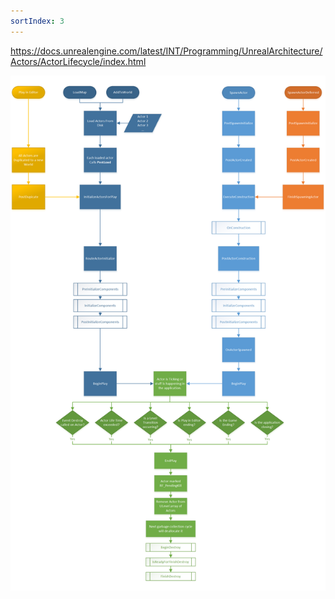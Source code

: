 ```yaml
---
sortIndex: 3
---
```


<https://docs.unrealengine.com/latest/INT/Programming/UnrealArchitecture/Actors/ActorLifecycle/index.html>

![ActorLifeCycle1](../..\assets\ActorLifeCycle1.png)